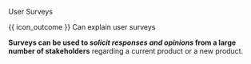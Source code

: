<span id="title">User Surveys</span>

<span id="prereqs"></span>

<span id="outcomes">{{ icon_outcome }} Can explain user surveys</span>

<div id="body">

**Surveys can be used to _solicit responses and opinions_ from a large number of stakeholders** regarding a current product or a new product.

</div>

<div id="extras">
</div>